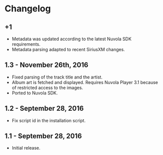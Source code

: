 Changelog
=========

+1
--

  * Metadata was updated according to the latest Nuvola SDK requirements.
  * Metadata parsing adapted to recent SiriusXM changes.

1.3 - November 26th, 2016
-------------------------

  * Fixed parsing of the track title and the artist.
  * Album art is fetched and displayed. Requires Nuvola Player 3.1 because of restricted access to the images.
  * Ported to Nuvola SDK.

1.2 - September 28, 2016
------------------------

  * Fix script id in the installation script.

1.1 - September 28, 2016
------------------------

  * Initial release.
